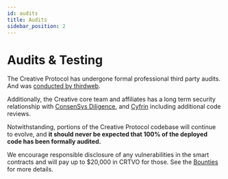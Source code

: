 ```yaml
---
id: audits
title: Audits
sidebar_position: 2
---
```


# Audits & Testing

The Creative Protocol has undergone formal professional third party audits. And was [conducted by thirdweb](https://portal.thirdweb.com/pre-built-contracts).

Additionally, the Creative core team and affiliates has a long term security relationship with [ConsenSys Diligence](https://diligence.consensys.net/audits/), and [Cyfrin](https://cyfrin.io) including additional code reviews.

Notwithstanding, portions of the Creative Protocol codebase will continue to evolve, and **it should never be expected that 100% of the deployed code has been formally audited.**

We encourage responsible disclosure of any vulnerabilities in the smart contracts and will pay up to $20,000 in CRTVO for those.  See the [Bounties](./bounties) for more details.